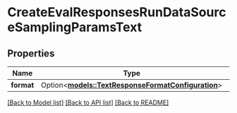 # CreateEvalResponsesRunDataSourceSamplingParamsText

## Properties

Name | Type | Description | Notes
------------ | ------------- | ------------- | -------------
**format** | Option<[**models::TextResponseFormatConfiguration**](TextResponseFormatConfiguration.md)> |  | [optional]

[[Back to Model list]](../README.md#documentation-for-models) [[Back to API list]](../README.md#documentation-for-api-endpoints) [[Back to README]](../README.md)


